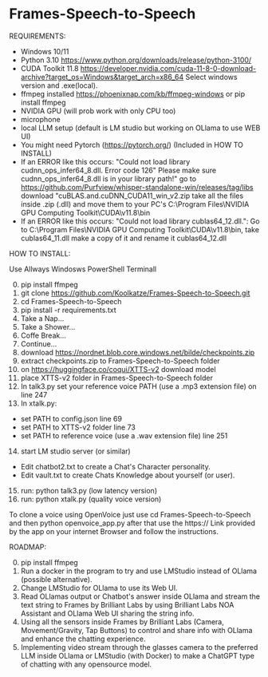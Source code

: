 # Frames-Speech-to-Speech
REQUIREMENTS:

- Windows 10/11 
- Python 3.10 https://www.python.org/downloads/release/python-3100/
- CUDA Toolkit 11.8 https://developer.nvidia.com/cuda-11-8-0-download-archive?target_os=Windows&target_arch=x86_64 Select windows version and .exe(local).
- ffmpeg installed https://phoenixnap.com/kb/ffmpeg-windows or pip install ffmpeg
- NVIDIA GPU (will prob work with only CPU too)
- microphone
- local LLM setup (default is LM studio but working on OLlama to use WEB UI)
- You might need Pytorch (https://pytorch.org/) (Included in HOW TO INSTALL)
- If an ERROR like this occurs: "Could not load library cudnn_ops_infer64_8.dll. Error code 126"
  Please make sure cudnn_ops_infer64_8.dll is in your library path!"
  go to https://github.com/Purfview/whisper-standalone-win/releases/tag/libs download "cuBLAS.and.cuDNN_CUDA11_win_v2.zip take all the files inside .zip (.dll) and move them to
  your PC's C:\Program Files\NVIDIA GPU Computing Toolkit\CUDA\v11.8\bin
- If an ERROR like this occurs: "Could not load library cublas64_12.dll.": Go to C:\Program Files\NVIDIA GPU Computing Toolkit\CUDA\v11.8\bin, take cublas64_11.dll make a copy of it and rename it cublas64_12.dll

HOW TO INSTALL:

Use Allways Windosws PowerShell Terminall

0. pip install ffmpeg
1. git clone https://github.com/Koolkatze/Frames-Speech-to-Speech.git
3. cd Frames-Speech-to-Speech
4. pip install -r requirements.txt
5. Take a Nap...
6. Take a Shower...
7. Coffe Break...
8. Continue...
9. download https://nordnet.blob.core.windows.net/bilde/checkpoints.zip
10. extract checkpoints.zip to Frames-Speech-to-Speech folder
11. on https://huggingface.co/coqui/XTTS-v2 download model
12. place XTTS-v2 folder in Frames-Speech-to-Speech folder
13. In talk3.py set your reference voice PATH (use a .mp3 extension file) on line 247
14. In xtalk.py:
- set PATH to config.json line 69
- set PATH to XTTS-v2 folder line 73
- set PATH to reference voice (use a .wav extension file) line 251
14. start LM studio server (or similar)
- Edit chatbot2.txt to create a Chat's Character personality.
- Edit vault.txt to create Chats Knowledge about yourself (or user).
15. run: python talk3.py (low latency version)
16. run: python xtalk.py (quality voice version)

To clone a voice using OpenVoice just use cd Frames-Speech-to-Speech and then python openvoice_app.py
after that use the https:// Link provided by the app on your internet Browser and follow the instructions.

ROADMAP:

0. pip install ffmpeg
1. Run a docker in the program to try and use LMStudio instead of OLlama (possible alternative).
2. Change LMStudio for OLlama to use its Web UI.
3. Read OLlamas output or Chatbot's answer inside OLlama and stream the text string to Frames by Brilliant Labs by using Brilliant Labs NOA Assistant and OLlama Web UI sharing the string info.
4. Using all the sensors inside Frames by Brilliant Labs (Camera, Movement/Gravity, Tap Buttons) to control and share info with OLlama and enhance the chatting experience.
5. Implementing video stream through the glasses camera to the preferred LLM inside OLlama or LMStudio (with Docker) to make a ChatGPT type of chatting with any opensource model.

